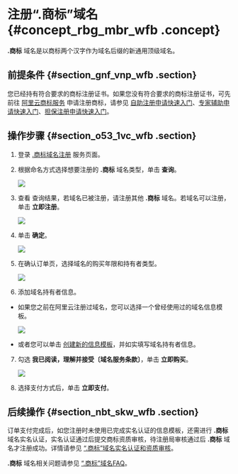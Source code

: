 # 注册“.商标”域名 {#concept_rbg_mbr_wfb .concept}

**.商标** 域名是以商标两个汉字作为域名后缀的新通用顶级域名。

## 前提条件 {#section_gnf_vnp_wfb .section}

您已经持有符合要求的商标注册证书。如果您没有符合要求的商标注册证书，可先前往 [阿里云商标服务](https://tm.aliyun.com/?spm=5176.12195464.0.0.65481fc5Ru0gfl#/) 申请注册商标，请参见 [自助注册申请快速入门](https://help.aliyun.com/document_detail/90700.html?spm=a2c4g.11186623.6.548.76b39fbfGgferu)、[专家辅助申请快速入门](https://help.aliyun.com/document_detail/90071.html?spm=a2c4g.11186623.6.549.49713c51M0vb4T)、[担保注册申请快速入门](https://help.aliyun.com/document_detail/90703.html?spm=a2c4g.11186623.6.550.4b56737a9Kw6st)。

## 操作步骤 {#section_o53_1vc_wfb .section}

1.  登录 [.商标域名注册](https://wanwang.aliyun.com/trademark/domain/searchresult#/) 服务页面。

2.  根据命名方式选择想要注册的 **.商标** 域名类型，单击 **查询**。

    ![](http://static-aliyun-doc.oss-cn-hangzhou.aliyuncs.com/assets/img/64849/154328896332788_zh-CN.png)

3.  查看 查询结果，若域名已被注册，请注册其他 **.商标** 域名。若域名可以注册，单击 **立即注册**。

    ![](http://static-aliyun-doc.oss-cn-hangzhou.aliyuncs.com/assets/img/64849/154328896332789_zh-CN.png)

4.  单击 **确定**。

    ![](http://static-aliyun-doc.oss-cn-hangzhou.aliyuncs.com/assets/img/64849/154328896332790_zh-CN.png)

5.  在确认订单页，选择域名的购买年限和持有者类型。

    ![](http://static-aliyun-doc.oss-cn-hangzhou.aliyuncs.com/assets/img/64849/154328896332791_zh-CN.png)

6.  添加域名持有者信息。

-   如果您之前在阿里云注册过域名，您可以选择一个曾经使用过的域名信息模板。

    ![](http://static-aliyun-doc.oss-cn-hangzhou.aliyuncs.com/assets/img/64849/154328896332792_zh-CN.png)

-   或者您可以单击 [创建新的信息模板](cn.zh-CN/用户指南/域名管理/创建域名注册信息模板.md#)，并如实填写域名持有者信息。

7.  勾选 **我已阅读，理解并接受〔域名服务条款〕**，单击 **立即购买**。

    ![](http://static-aliyun-doc.oss-cn-hangzhou.aliyuncs.com/assets/img/64849/154328896332793_zh-CN.png)

8.  选择支付方式后，单击 **立即支付**。


## 后续操作 {#section_nbt_skw_wfb .section}

订单支付完成后，如您注册时未使用已完成实名认证的信息模板，还需进行 **.商标** 域名实名认证，实名认证通过后提交商标资质审核，待注册局审核通过后 **.商标** 域名才注册成功。详情请参见 [“.商标”域名实名认证和资质审核](cn.zh-CN/.md#)。

**.商标** 域名相关问题请参见 [“.商标”域名FAQ](../../../../cn.zh-CN/常见问题/概念类问题/“.商标”域名FAQ.md#)。

